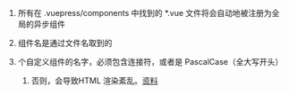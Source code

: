1. 所有在 .vuepress/components 中找到的 *.vue 文件将会自动地被注册为全局的异步组件

2. 组件名是通过文件名取到的

3. 个自定义组件的名字，必须包含连接符，或者是 PascalCase（全大写开头）

    1. 否则，会导致HTML 渲染紊乱。[资料](https://vuepress.vuejs.org/zh/guide/using-vue.html#%E4%BD%BF%E7%94%A8%E7%BB%84%E4%BB%B6)
